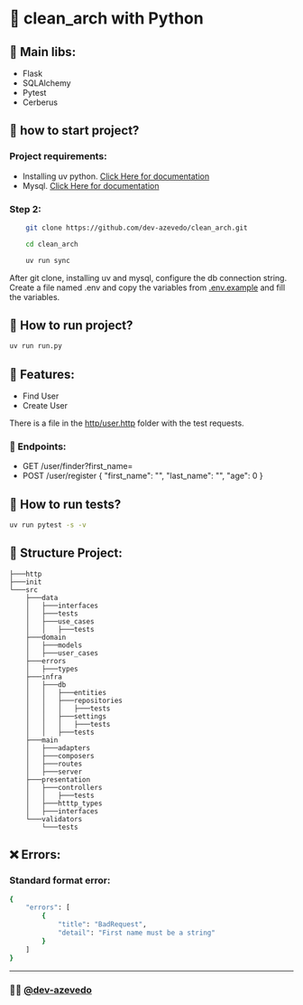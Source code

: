 # 🧹 clean_arch with Python

## 🚏 Main libs:
- Flask
- SQLAlchemy
- Pytest
- Cerberus


## 🚦 how to start project?

### Project requirements:
- Installing uv python. [Click Here for documentation](https://docs.astral.sh/uv/getting-started/installation/)
- Mysql. [Click Here for documentation](https://www.mysql.com/downloads/)

### Step 2:
```bash
    git clone https://github.com/dev-azevedo/clean_arch.git
```
```bash
    cd clean_arch
```
```bash	
    uv run sync
```

After git clone, installing uv and mysql, configure the db connection string. Create a file named .env and copy the variables from [.env.example](./.env.example) and fill the variables.

## 🏁 How to run project?

```bash	
uv run run.py
```

## 🔨 Features:
- Find User
- Create User

There is a file in the [http/user.http](./http/user.http) folder with the test requests.

### 🚧 Endpoints:
- GET /user/finder?first_name=
- POST /user/register
{
    "first_name": "",
    "last_name": "",
    "age": 0
}


## 🧪 How to run tests?

```bash	
uv run pytest -s -v
```

## 🏯 Structure Project:

```
├───http
├───init
└───src
    ├───data
    │   ├───interfaces
    │   ├───tests
    │   ├───use_cases
    │   │   ├───tests
    ├───domain
    │   ├───models
    │   ├───user_cases
    ├───errors
    │   ├───types
    ├───infra
    │   ├───db
    │   │   ├───entities
    │   │   ├───repositories
    │   │   │   ├───tests
    │   │   ├───settings
    │   │   │   ├───tests
    │   │   ├───tests
    ├───main
    │   ├───adapters
    │   ├───composers
    │   ├───routes
    │   ├───server
    ├───presentation
    │   ├───controllers
    │   │   ├───tests
    │   ├───htttp_types
    │   ├───interfaces
    └───validators
        └───tests
```

## ❌ Errors:

### Standard format error: 
```bash
{
    "errors": [
        {
            "title": "BadRequest",
            "detail": "First name must be a string"
        }
    ]
}
```

---

### ✌🏼 [@dev-azevedo](https://www.linkedin.com/in/dev-azevedo/)